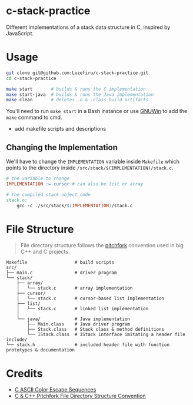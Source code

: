 # c-stack-practice

Different implementations of a stack data structure in C, inspired by JavaScript.

# Usage

```bash
git clone git@github.com:Luzefiru/c-stack-practice.git
cd c-stack-practice

make start       # builds & runs the C implementation
make start-java  # builds & runs the Java implementation
make clean       # deletes .o & .class build artifacts
```

You'll need to run `make start` in a Bash instance or use [GNUWin](https://gnuwin32.sourceforge.net/install.html) to add the `make` command to cmd.

- add makefile scripts and descriptions

## Changing the Implementation

We'll have to change the `IMPLEMENTATION` variable inside `Makefile` which points to the directory inside `/src/stack/$(IMPLEMENTATION)/stack.c`.

```Makefile
# the variable to change
IMPLEMENTATION := cursor # can also be list or array

# the compiled stack object code
stack.o:
	gcc -c ./src/stack/$(IMPLEMENTATION)/stack.c
```

# File Structure

> File directory structure follows the [pitchfork](https://github.com/vector-of-bool/pitchfork) convention used in big C++ and C projects.

```
Makefile                  # build scripts
src/
├── main.c                # driver program
└── stack/
    ├── array/
    │   └── stack.c       # array implementation
    ├── cursor/
    │   └── stack.c       # cursor-based list implementation
    ├── list/
    │   └── stack.c       # linked list implementation
    │
    └── java/             # Java implementation
        ├── Main.class    # Java driver program
        ├── Stack.class   # Stack class & method definitions
        └── IStack.class  # IStack interface imitating a header file
include/
└── stack.h               # included header file with function prototypes & documentation
```

# Credits

- [C ASCII Color Escape Sequences](https://gist.github.com/RabaDabaDoba/145049536f815903c79944599c6f952a)
- [C & C++ Pitchfork File Directory Structure Convention](https://github.com/vector-of-bool/pitchfork)
